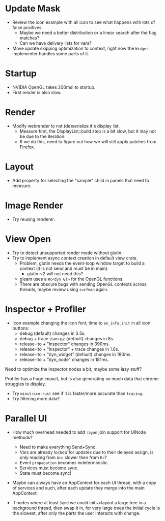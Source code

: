 # Update Mask

* Review the icon example with all icon to see what happens with lots of false positives.
  - Maybe we need a better distribution or a linear search after the flag matches?
  - Can we have delivery lists for vars?
* Move update skipping optimization to context, right now the `Widget` implementer handles some parts of it.

# Startup

* NVIDIA OpenGL takes 200ms! to startup.
* First render is also slow.

# Render

* Modify webrender to not (de)serialize it's display list.
  - Measure first, the DisplayList::build step is a bit slow, but it may not be due to the iteration.
  - If we do this, need to figure out how we will still apply patches from Firefox.

# Layout

* Add property for selecting the "sample" child in panels that need to measure.

# Image Render

* Try reusing renderer.

# View Open

* Try to detect unsupported render mode without glutin.
* Try to implement async context creation in default view crate.
    - Problem, glutin needs the event-loop window target to build a context (it is not send and must be in main).
      - glutin-v2 will not need this?
    - gleam uses a `Rc<dyn Gl>` for the OpenGL functions.
    - There are obscure bugs with sending OpenGL contexts across threads, maybe review using `surfman` again.

# Inspector + Profiler

* Icon example changing the icon font, time to `on_info_init` in all icon buttons:
  - debug (default) changes in 3.5s.
  - debug + trace-json.gz (default) changes in 8s.
  - release-lto + "inspector" changes in 390ms.
  - release-lto + "inspector" + trace changes in 1.6s.
  - release-lto + "dyn_widget" (default) changes in 180ms. 
  - release-lto + "dyn_node" changes in 181ms.

Need to optimize the inspector nodes a bit, maybe some lazy stuff?

Profiler has a huge impact, but is also generating so much data that chrome struggles to display.

* Try `minitrace-rust` see if it is faster/more accurate than `tracing`.
* Try filtering more data?

# Parallel UI

* How much overhead needed to add `rayon` join support for UiNode methods?
    * Need to make everything Send+Sync.
    * Vars are already *locked* for updates due to their delayed assign, is only reading from `Arc` slower then from `Rc`?
    * Event `propagation` becomes indeterministic.
    * Services must become sync.
    * State must become sync!
* Maybe can always have an AppContext for each UI thread, with a copy of services and such, after each update they merge into
  the main AppContext.

* If nodes where at least `Send` we could init~>layout a large tree in a background thread, then swap it in, for very large trees
   the initial cycle is the slowest, after only the parts the user interacts with change.